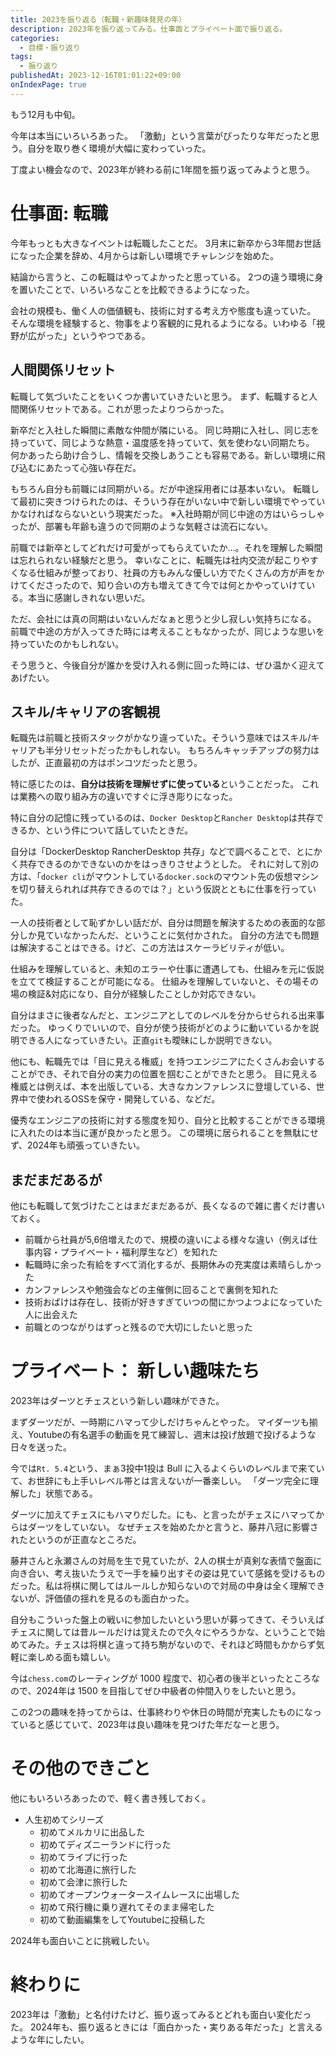 ```yaml
---
title: 2023を振り返る（転職・新趣味発見の年）
description: 2023年を振り返ってみる。仕事面とプライベート面で振り返る。
categories:
  - 目標・振り返り
tags:
  - 振り返り
publishedAt: 2023-12-16T01:01:22+09:00
onIndexPage: true
---
```


もう12月も中旬。

今年は本当にいろいろあった。
「激動」という言葉がぴったりな年だったと思う。自分を取り巻く環境が大幅に変わっていった。

丁度よい機会なので、2023年が終わる前に1年間を振り返ってみようと思う。

# 仕事面: 転職

今年もっとも大きなイベントは転職したことだ。
3月末に新卒から3年間お世話になった企業を辞め、4月からは新しい環境でチャレンジを始めた。

結論から言うと、この転職はやってよかったと思っている。
2つの違う環境に身を置いたことで、いろいろなことを比較できるようになった。

会社の規模も、働く人の価値観も、技術に対する考え方や態度も違っていた。
そんな環境を経験すると、物事をより客観的に見れるようになる。いわゆる「視野が広がった」というやつである。

## 人間関係リセット

転職して気づいたことをいくつか書いていきたいと思う。
まず、転職すると人間関係リセットである。これが思ったよりつらかった。

新卒だと入社した瞬間に素敵な仲間が隣にいる。
同じ時期に入社し、同じ志を持っていて、同じような熱意・温度感を持っていて、気を使わない同期たち。
何かあったら助け合うし、情報を交換しあうことも容易である。新しい環境に飛び込むにあたって心強い存在だ。

もちろん自分も前職には同期がいる。だが中途採用者には基本いない。
転職して最初に突きつけられたのは、そういう存在がいない中で新しい環境でやっていかなければならないという現実だった。
※入社時期が同じ中途の方はいらっしゃったが、部署も年齢も違うので同期のような気軽さは流石にない。

前職では新卒としてどれだけ可愛がってもらえていたか…。それを理解した瞬間は忘れられない経験だと思う。
幸いなことに、転職先は社内交流が起こりやすくなる仕組みが整っており、社員の方もみんな優しい方でたくさんの方が声をかけてくださったので、知り合いの方も増えてきて今では何とかやっていけている。本当に感謝しきれない思いだ。

ただ、会社には真の同期はいないんだなぁと思うと少し寂しい気持ちになる。
前職で中途の方が入ってきた時には考えることもなかったが、同じような思いを持っていたのかもしれない。

そう思うと、今後自分が誰かを受け入れる側に回った時には、ぜひ温かく迎えてあげたい。

## スキル/キャリアの客観視

転職先は前職と技術スタックがかなり違っていた。そういう意味ではスキル/キャリアも半分リセットだったかもしれない。
もちろんキャッチアップの努力はしたが、正直最初の方はポンコツだったと思う。

特に感じたのは、**自分は技術を理解せずに使っている**ということだった。
これは業務への取り組み方の違いですぐに浮き彫りになった。

特に自分の記憶に残っているのは、`Docker Desktop`と`Rancher Desktop`は共存できるか、という件について話していたときだ。

自分は「DockerDesktop RancherDesktop
共存」などで調べることで、とにかく共存できるのかできないのかをはっきりさせようとした。
それに対して別の方は、「`docker cli`がマウントしている`docker.sock`のマウント先の仮想マシンを切り替えられれば共存できるのでは？」という仮説とともに仕事を行っていた。

一人の技術者として恥ずかしい話だが、自分は問題を解決するための表面的な部分しか見ていなかったんだ、ということに気付かされた。
自分の方法でも問題は解決することはできる。けど、この方法はスケーラビリティが低い。

仕組みを理解していると、未知のエラーや仕事に遭遇しても、仕組みを元に仮説を立てて検証することが可能になる。
仕組みを理解していないと、その場その場の検証&対応になり、自分が経験したことしか対応できない。

自分はまさに後者なんだと、エンジニアとしてのレベルを分からせられる出来事だった。
ゆっくりでいいので、自分が使う技術がどのように動いているかを説明できる人になっていきたい。正直`git`も曖昧にしか説明できない。

他にも、転職先では「目に見える権威」を持つエンジニアにたくさんお会いすることができ、それで自分の実力の位置を掴むことができたと思う。
目に見える権威とは例えば、本を出版している、大きなカンファレンスに登壇している、世界中で使われるOSSを保守・開発している、などだ。

優秀なエンジニアの技術に対する態度を知り、自分と比較することができる環境に入れたのは本当に運が良かったと思う。
この環境に居られることを無駄にせず、2024年も頑張っていきたい。

## まだまだあるが

他にも転職して気づけたことはまだまだあるが、長くなるので雑に書くだけ書いておく。

- 前職から社員が5,6倍増えたので、規模の違いによる様々な違い（例えば仕事内容・プライベート・福利厚生など）を知れた
- 転職時に余った有給をすべて消化するが、長期休みの充実度は素晴らしかった
- カンファレンスや勉強会などの主催側に回ることで裏側を知れた
- 技術おばけは存在し、技術が好きすぎていつの間にかつよつよになっていた人に出会えた
- 前職とのつながりはずっと残るので大切にしたいと思った

# プライベート： 新しい趣味たち

2023年はダーツとチェスという新しい趣味ができた。

まずダーツだが、一時期にハマって少しだけちゃんとやった。
マイダーツも揃え、Youtubeの有名選手の動画を見て練習し、週末は投げ放題で投げるような日々を送った。

今では`Rt. 5.4`という、まぁ3投中1投は Bull
に入るよくらいのレベルまで来ていて、お世辞にも上手いレベル帯とは言えないが一番楽しい。
「ダーツ完全に理解した」状態である。

ダーツに加えてチェスにもハマりだした。にも、と言ったがチェスにハマってからはダーツをしていない。
なぜチェスを始めたかと言うと、藤井八冠に影響されたというのが正直なところだ。

藤井さんと永瀬さんの対局を生で見ていたが、2人の棋士が真剣な表情で盤面に向き合い、考え抜いたうえで一手を繰り出すその姿は見ていて感銘を受けるものだった。私は将棋に関してはルールしか知らないので対局の中身は全く理解できないが、評価値の揺れを見るのも面白かった。

自分もこういった盤上の戦いに参加したいという思いが募ってきて、そういえばチェスに関しては昔ルールだけは覚えたので久々にやろうかな、ということで始めてみた。チェスは将棋と違って持ち駒がないので、それほど時間もかからず気軽に楽しめる面も嬉しい。

今は`chess.com`のレーティングが 1000
程度で、初心者の後半といったところなので、2024年は 1500
を目指してぜひ中級者の仲間入りをしたいと思う。

この2つの趣味を持ってからは、仕事終わりや休日の時間が充実したものになっていると感じていて、2023年は良い趣味を見つけた年だなーと思う。

# その他のできごと

他にもいろいろあったので、軽く書き残しておく。

- 人生初めてシリーズ
  - 初めてメルカリに出品した
  - 初めてディズニーランドに行った
  - 初めてライブに行った
  - 初めて北海道に旅行した
  - 初めて会津に旅行した
  - 初めてオープンウォータースイムレースに出場した
  - 初めて飛行機に乗り遅れてそのまま帰宅した
  - 初めて動画編集をしてYoutubeに投稿した

2024年も面白いことに挑戦したい。

# 終わりに

2023年は「激動」と名付けたけど、振り返ってみるとどれも面白い変化だった。
2024年も、振り返るときには「面白かった・実りある年だった」と言えるような年にしたい。
